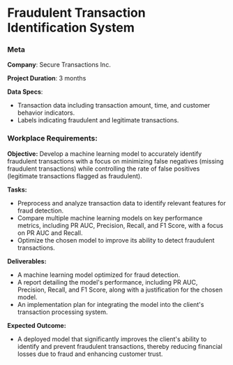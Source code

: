 # Fraudulent Transaction Identification System

### Meta

**Company**: Secure Transactions Inc.

**Project Duration**: 3 months

**Data Specs**:
- Transaction data including transaction amount, time, and customer behavior indicators.
- Labels indicating fraudulent and legitimate transactions.

### Workplace Requirements:

**Objective:** Develop a machine learning model to accurately identify fraudulent transactions with a focus on minimizing false negatives (missing fraudulent transactions) while controlling the rate of false positives (legitimate transactions flagged as fraudulent).

**Tasks:**
- Preprocess and analyze transaction data to identify relevant features for fraud detection.
- Compare multiple machine learning models on key performance metrics, including PR AUC, Precision, Recall, and F1 Score, with a focus on PR AUC and Recall.
- Optimize the chosen model to improve its ability to detect fraudulent transactions.

**Deliverables:**
- A machine learning model optimized for fraud detection.
- A report detailing the model's performance, including PR AUC, Precision, Recall, and F1 Score, along with a justification for the chosen model.
- An implementation plan for integrating the model into the client's transaction processing system.

**Expected Outcome:**
- A deployed model that significantly improves the client's ability to identify and prevent fraudulent transactions, thereby reducing financial losses due to fraud and enhancing customer trust.
